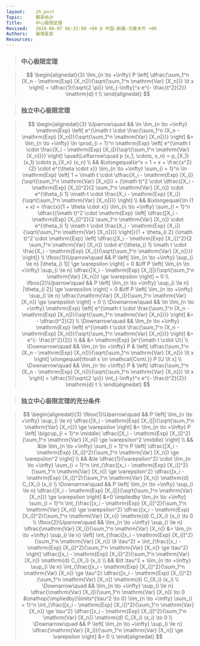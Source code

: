 ```yaml
---
layout:    zh_post
Topic:     概率统计
Title:     中心极限定理
Revised:   2018-06-07 06:31:00 +08 @ 中国-新疆-乌鲁木齐 +06
Authors:   璀璨星辰
Resources:
---
```


> ### 中心极限定理

> $$
> \begin{alignedat}{3}
> \lim_{n \to +\infty} P \left[ \dfrac{\sum_1^n (X_n - \mathrm{Exp} [X_n])}{\sqrt{\sum_1^n \mathrm{Var} [X_n]}} \lt x \right] = \dfrac{1}{\sqrt{2 \pi}} \int_{-\infty}^x e^{- \frac{t^2}{2}} \mathrm{d} t \\
> \end{alignedat}
> $$
>

> ### 独立中心极限定理

> $$
> \begin{alignedat}{3}
> \Uparrow\quad         && \ln \lim_{n \to +\infty} \mathrm{Exp} \left[ e^{\imath t \cdot \frac{\sum_1^n (X_n - \mathrm{Exp} [X_n])}{\sqrt{\sum_1^n \mathrm{Var} [X_n]}}} \right] &= \lim_{n \to +\infty} \ln \prod_{i = 1}^n \mathrm{Exp} \left[ e^{\imath t \cdot \frac{X_i - \mathrm{Exp} [X_i]}{\sqrt{\sum_1^n \mathrm{Var} [X_n]}}} \right] \quad\Leftarrow\quad p (x_1, \cdots, x_n) = p_{X_1} (x_1) \cdots p_{X_n} (x_n) \\
>                       &&                                                                                                                                                        &\xlongequal{e^x = 1 + x + \frac{x^2}{2} \cdot e^{\theta \cdot x}} \lim_{n \to +\infty} \sum_{i = 1}^n \ln \mathrm{Exp} \left[ 1 + \imath t \cdot \dfrac{X_i - \mathrm{Exp} [X_i]}{\sqrt{\sum_1^n \mathrm{Var} [X_n]}} + (\imath t)^2 \cdot \dfrac{[X_i - \mathrm{Exp} [X_i]]^2}{2 \sum_1^n \mathrm{Var} [X_n]} \cdot e^{\theta_{i 1} \imath t \cdot \frac{X_i - \mathrm{Exp} [X_i]}{\sqrt{\sum_1^n \mathrm{Var} [X_n]}}} \right] \\
>                       &&                                                                                                                                                        &\xlongequal{\ln (1 + x) = \frac{x}{1 + \theta \cdot x}} \lim_{n \to +\infty} \sum_{i = 1}^n \dfrac{(\imath t)^2 \cdot \mathrm{Exp} \left[ \dfrac{[X_i - \mathrm{Exp} [X_i]]^2}{2 \sum_1^n \mathrm{Var} [X_n]} \cdot e^{\theta_{i 1} \imath t \cdot \frac{X_i - \mathrm{Exp} [X_i]}{\sqrt{\sum_1^n \mathrm{Var} [X_n]}}} \right]}{1 + \theta_{i 2} (\imath t)^2 \cdot \mathrm{Exp} \left[ \dfrac{[X_i - \mathrm{Exp} [X_i]]^2}{2 \sum_1^n \mathrm{Var} [X_n]} \cdot e^{\theta_{i 1} \imath t \cdot \frac{X_i - \mathrm{Exp} [X_i]}{\sqrt{\sum_1^n \mathrm{Var} [X_n]}}} \right]} \\
> \fbox{1}\Uparrow\quad &&                                                                P \left[ \lim_{n \to +\infty} \sup_{i \le n} |\theta_{i 1}| \ge \varepsilon \right] = 0 &\iff P \left[ \lim_{n \to +\infty} \sup_{i \le n} \dfrac{|X_i - \mathrm{Exp} [X_i]|}{\sqrt{\sum_1^n \mathrm{Var} [X_n]}} \ge \varepsilon \right] = 0 \\
> \fbox{2}\Uparrow\quad &&                                                                P \left[ \lim_{n \to +\infty} \sup_{i \le n} |\theta_{i 2}| \ge \varepsilon \right] = 0 &\iff P \left[ \lim_{n \to +\infty} \sup_{i \le n} \dfrac{\mathrm{Var} [X_i]}{\sum_1^n \mathrm{Var} [X_n]} \ge \varepsilon \right] = 0 \\
> \Downarrow\quad       && \ln \lim_{n \to +\infty} \mathrm{Exp} \left[ e^{\imath t \cdot \frac{\sum_1^n (X_n - \mathrm{Exp} [X_n])}{\sqrt{\sum_1^n \mathrm{Var} [X_n]}}} \right] &= - \dfrac{t^2}{2} \\
> \Downarrow\quad       &&     \lim_{n \to +\infty} \mathrm{Exp} \left[ e^{\imath t \cdot \frac{\sum_1^n (X_n - \mathrm{Exp} [X_n])}{\sqrt{\sum_1^n \mathrm{Var} [X_n]}}} \right] &= e^{- \frac{t^2}{2}} \\
>                       &&                                                                                                                                                        &= \mathrm{Exp} [e^{\imath t \cdot U}] \\
> \Downarrow\quad       &&                                                                                                                                 \lim_{n \to +\infty} P & \left[ \dfrac{\sum_1^n (X_n - \mathrm{Exp} [X_n])}{\sqrt{\sum_1^n \mathrm{Var} [X_n]}} \lt x \right] \xlongequal{\forall x \in \mathcal{Conti.}} P [U \lt x] \\
> \Downarrow\quad       &&                                                                                                                                 \lim_{n \to +\infty} P & \left[ \dfrac{\sum_1^n (X_n - \mathrm{Exp} [X_n])}{\sqrt{\sum_1^n \mathrm{Var} [X_n]}} \lt x \right] = \dfrac{1}{\sqrt{2 \pi}} \int_{-\infty}^x e^{- \frac{t^2}{2}} \mathrm{d} t \\
> \end{alignedat}
> $$
>

> ### 独立中心极限定理的充分条件

> $$
> \begin{alignedat}{3}
> \fbox{1}\Uparrow\quad && P \left[ \lim_{n \to +\infty} \sup_{i \le n} \dfrac{|X_i - \mathrm{Exp} [X_i]|}{\sqrt{\sum_1^n \mathrm{Var} [X_n]}} \ge \varepsilon \right] &= \lim_{n \to +\infty} P \left[ \bigcup_{i = 1}^n \middle( \dfrac{[X_i - \mathrm{Exp} [X_i]]^2}{\sum_1^n \mathrm{Var} [X_n]} \ge \varepsilon^2 \middle) \right] \\
>                       &&                                                                                                                                             &\le \lim_{n \to +\infty} \sum_{i = 1}^n P \left[ \dfrac{[X_i - \mathrm{Exp} [X_i]]^2}{\sum_1^n \mathrm{Var} [X_n]} \ge \varepsilon^2 \right] \\
>                       &&                                                                                                                                             &\le \dfrac{1}{\varepsilon^2} \cdot \lim_{n \to +\infty} \sum_{i = 1}^n \int_{\frac{[x_i - \mathrm{Exp} [X_i]]^2}{\sum_1^n \mathrm{Var} [X_n]} \ge \varepsilon^2} \dfrac{[x_i - \mathrm{Exp} [X_i]]^2}{\sum_1^n \mathrm{Var} [X_n]} \mathrm{d} C_{X_i} (x_i) \\
> \Downarrow\quad       && P \left[ \lim_{n \to +\infty} \sup_{i \le n} \dfrac{|X_i - \mathrm{Exp} [X_i]|}{\sqrt{\sum_1^n \mathrm{Var} [X_n]}} \ge \varepsilon \right] &=0 \impliedby \lim_{n \to +\infty} \sum_{i = 1}^n \int_{\frac{[x_i - \mathrm{Exp} [X_i]]^2}{\sum_1^n \mathrm{Var} [X_n]} \ge \varepsilon^2} \dfrac{[x_i - \mathrm{Exp} [X_i]]^2}{\sum_1^n \mathrm{Var} [X_n]} \mathrm{d} C_{X_i} (x_i) \to 0 \\
> \fbox{2}\Uparrow\quad &&                                                 \lim_{n \to +\infty} \sup_{i \le n} \dfrac{\mathrm{Var} [X_i]}{\sum_1^n \mathrm{Var} [X_n]} &= \lim_{n \to +\infty} \sup_{i \le n} \left[ \int_{\frac{[x_i - \mathrm{Exp} [X_i]]^2}{\sum_1^n \mathrm{Var} [X_n]} \lt \tau^2} + \int_{\frac{[x_i - \mathrm{Exp} [X_i]]^2}{\sum_1^n \mathrm{Var} [X_n]} \ge \tau^2} \right] \dfrac{[x_i - \mathrm{Exp} [X_i]]^2}{\sum_1^n \mathrm{Var} [X_n]} \mathrm{d} C_{X_i} (x_i) \\
>                       &&                                                                                                                                             &\lt \tau^2 + \lim_{n \to +\infty} \sup_{i \le n} \int_{\frac{[x_i - \mathrm{Exp} [X_i]]^2}{\sum_1^n \mathrm{Var} [X_n]} \ge \tau^2} \dfrac{[x_i - \mathrm{Exp} [X_i]]^2}{\sum_1^n \mathrm{Var} [X_n]} \mathrm{d} C_{X_i} (x_i) \\
> \Downarrow\quad       &&                                           \lim_{n \to +\infty} \sup_{i \le n} \dfrac{\mathrm{Var} [X_i]}{\sum_1^n \mathrm{Var} [X_n]} \to 0 &\mathop{\impliedby}\limits^{\tau^2 \to 0} \lim_{n \to +\infty} \sum_{i = 1}^n \int_{\frac{[x_i - \mathrm{Exp} [X_i]]^2}{\sum_1^n \mathrm{Var} [X_n]} \ge \tau^2} \dfrac{[x_i - \mathrm{Exp} [X_i]]^2}{\sum_1^n \mathrm{Var} [X_n]} \mathrm{d} C_{X_i} (x_i) \to 0 \\
> \Downarrow\quad       &&                P \left[ \lim_{n \to +\infty} \sup_{i \le n} \dfrac{\mathrm{Var} [X_i]}{\sum_1^n \mathrm{Var} [X_n]} \ge \varepsilon \right] &= 0 \\
> \end{alignedat}
> $$
>

